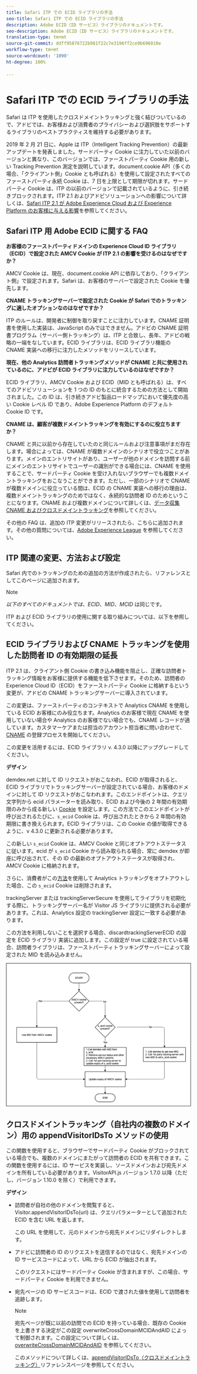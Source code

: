 ```yaml
---
title: Safari ITP での ECID ライブラリの手法
seo-title: Safari ITP での ECID ライブラリの手法
description: Adobe ECID（ID サービス）ライブラリのドキュメントです。
seo-description: Adobe ECID（ID サービス）ライブラリのドキュメントです。
translation-type: tm+mt
source-git-commit: ddff95876722b981f22c7e3196ff2ce9b696010e
workflow-type: tm+mt
source-wordcount: '1090'
ht-degree: 100%

---
```



# Safari ITP での ECID ライブラリの手法

Safari は ITP を使用したクロスドメイントラッキングと強く結びついているので、アドビでは、お客様および消費者のプライバシーおよび選択肢をサポートするライブラリのベストプラクティスを維持する必要があります。

2019 年 2 月 21 日に、Apple は ITP（Intelligent Tracking Prevention）の最新アップデートを発表しました。サードパーティ Cookie に注力していた以前のバージョンと異なり、このバージョンでは、ファーストパーティ Cookie 用の新しい Tracking Prevention 測定を説明しています。document.cookie API（多くの場合、「クライアント側」Cookie とも呼ばれる）を使用して設定されたすべてのファーストパーティ永続 Cookie は、7 日を上限として期限が切れます。サードパーティ Cookie は、ITP の以前のバージョンで記載されているように、引き続きブロックされます。ITP 2.1 およびアドビソリューションへの影響について詳しくは、[Safari ITP 2.1 が Adobe Experience Cloud および Experience Platform のお客様に与える影響](https://medium.com/adobetech/safari-itp-2-1-impact-on-adobe-experience-cloud-customers-9439cecb55ac)を参照してください。

## Safari ITP 用 Adobe ECID に関する FAQ

**お客様のファーストパーティドメインの Experience Cloud ID ライブラリ（ECID）で設定された AMCV Cookie が ITP 2.1 の影響を受けるのはなぜですか？**

AMCV Cookie は、現在、document.cookie API に依存しており、「クライアント側」で設定されます。Safari は、お客様のサーバーで設定された Cookie を優先します。

**CNAME トラッキングサーバーで設定された Cookie が Safari でのトラッキングに適したオプションなのはなぜですか？**

ITP のルールは、開発者に制御を取り戻すことに注力しています。CNAME 証明書を使用した実装は、JavaScript のみではできません。アドビの CNAME 証明書プログラム（サーバー側トラッキング）は、ITP と合致し、長年、アドビの戦略の一端をなしています。ECID ライブラリは、ECID ライブラリ機能の CNAME 実装への移行に注力したメソッドをリリースしています。

**現在、他の Analytics 訪問者トラッキングメソッドが CNAME と共に使用されているのに、アドビが ECID ライブラリに注力しているのはなぜですか？**

ECID ライブラリ、AMCV Cookie および ECID（MID とも呼ばれる）は、すべてのアドビソリューションを 1 つの ID のもとに統合するための方法として開始されました。この ID は、引き続きアドビ製品ロードマップにおいて優先度の高い Cookie レベル ID であり、Adobe Experience Platform のデフォルト Cookie ID です。

**CNAME は、顧客が複数ドメイントラッキングを有効にするのに役立ちますか？**

CNAME と共に以前から存在していたのと同じルールおよび注意事項がまだ存在します。場合によっては、CNAME が複数ドメインのシナリオで役立つことがあります。メインのエントリサイトがあり、ユーザーが他のドメインを訪問する前にメインのエントリサイトでユーザーの識別ができる場合には、CNAME を使用することで、サードパーティ Cookie を受け入れないブラウザーでも複数ドメイントラッキングをおこなうことができます。ただし、一部のシナリオで CNAME が複数ドメインに役立っている間は、ECID の CNAME 実装への移行の理由は、複数ドメイントラッキングのためではなく、永続的な訪問者 ID のためということになります。CNAME および複数ドメインについて詳しくは、[データ収集 CNAME およびクロスドメイントラッキング](/help/reference/analytics-reference/cname.md)を参照してください。

その他の FAQ は、追加の ITP 変更がリリースされたら、こちらに追加されます。その他の質問については、[Adobe Experience League](https://experienceleague.adobe.com/?lang=ja#recommended/solutions/analytics) を参照してください。

## ITP 関連の変更、方法および設定

Safari 内でのトラッキングのための追加の方法が作成されたら、リファレンスとしてこのページに追加されます。

>[!NOTE]
>
>*以下のすべてのドキュメントでは、ECID*、*MID*、*MCID* は同じです。

ITP および ECID ライブラリの使用に関する取り組みについては、以下を参照してください。

## ECID ライブラリおよび CNAME トラッキングを使用した訪問者 ID の有効期限の延長

ITP 2.1 は、クライアント側 Cookie の書き込み機能を阻止し、正確な訪問者トラッキング情報をお客様に提供する機能を低下させます。そのため、訪問者の Experience Cloud ID（ECID）をファーストパーティ Cookie に格納するという変更が、アドビの CNAME トラッキングサーバーに導入されています。

この変更は、ファーストパーティのコンテキストで Analytics CNAME を使用している ECID お客様にのみ役立ちます。Analytics のお客様で現在 CNAME を使用していない場合や Analytics のお客様でない場合でも、CNAME レコードが適しています。カスタマーケアまたは担当のアカウント担当者に問い合わせて、[CNAME](https://docs.adobe.com/content/help/ja-JP/core-services/interface/ec-cookies/cookies-first-party.html) の登録プロセスを開始してください。

この変更を活用するには、ECID ライブラリ v. 4.3.0 以降にアップグレードしてください。

**デザイン**

demdex.net に対して ID リクエストがおこなわれ、ECID が取得されると、ECID ライブラリでトラッキングサーバーが設定されている場合、お客様のドメインに対して ID リクエストがおこなわれます。このエンドポイントは、クエリ文字列から ecid パラメーターを読み取り、ECID および今後の 2 年間の有効期限のみから成る新しい [Cookie](/help/introduction/cookies.md) を設定します。この方法でこのエンドポイントが呼び出されるたびに、`s_ecid` Cookie は、呼び出されたときから 2 年間の有効期限に書き換えられます。ECID ライブラリは、この Cookie の値が取得できるように、v 4.3.0 に更新される必要があります。

この新しい `s_ecid` Cookie は、AMCV Cookie と同じオプトアウトステータスに従います。ecid が `s_ecid` Cookie から読み取られる場合、常に demdex が即座に呼び出されて、その ID の最新のオプトアウトステータスが取得され、AMCV Cookie に格納されます。

さらに、消費者がこの[方法](https://docs.adobe.com/content/help/ja-JP/analytics/implementation/js/opt-out.html)を使用して Analytics トラッキングをオプトアウトした場合、この `s_ecid` Cookie は削除されます。

trackingServer または trackingServerSecure を使用してライブラリを初期化する際に、トラッキングサーバー名が Visitor JS ライブラリに提供される必要があります。これは、Analytics 設定の trackingServer 設定に一致する必要があります。

この方法を利用しないことを選択する場合、discardtrackingServerECID の設定を ECID ライブラリ 実装に追加します。この設定が true に設定されている場合、訪問者ライブラリは、ファーストパーティトラッキングサーバーによって設定された MID を読み込みません。

![](assets/itp-proposal-v1.png)

## クロスドメイントラッキング（自社内の複数のドメイン）用の appendVisitorIDsTo メソッドの使用

この関数を使用すると、ブラウザーでサードパーティ Cookie がブロックされている場合でも、複数のドメインにまたがって訪問者の ECID を共有できます。この関数を使用するには、ID サービスを実装し、ソースドメインおよび宛先ドメインを所有している必要があります。VisitorAPI.js バージョン 1.7.0 以降（ただし、バージョン 1.10.0 を除く）で利用できます。

**デザイン**

* 訪問者が自社の他のドメインを閲覧すると、Visitor.appendVisitorIDsTo(url) は、クエリパラメーターとして追加された ECID を含む URL を返します。

   この URL を使用して、元のドメインから宛先ドメインにリダイレクトします。

* アドビに訪問者の ID のリクエストを送信するのではなく、宛先ドメインの ID サービスコードによって、URL から ECID が抽出されます。

   このリクエストにはサードパーティ Cookie が含まれますが、この場合、サードパーティ Cookie を利用できません。

* 宛先ページの ID サービスコードは、ECID で渡された値を使用して訪問者を追跡します。

   >[!NOTE]
   >宛先ページが既に以前の訪問での ECID を持っている場合、既存の Cookie を上書きする決定がこの設定 overwriteCrossDomainMCIDAndAID によって制御されます。この設定について詳しくは、[overwriteCrossDomainMCIDAndAID](/help/library/function-vars/overwrite-visitor-id.md) を参照してください。
   >
   >このメソッドについて詳しくは、[appendVisitorIDsTo（クロスドメイントラッキング）](/help/library/get-set/appendvisitorid.md)リファレンスページを参照してください。
